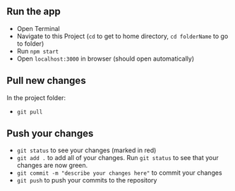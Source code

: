 ## Run the app

- Open Terminal
- Navigate to this Project (`cd` to get to home directory, `cd folderName` to go to folder)
- Run `npm start`
- Open `localhost:3000` in browser (should open automatically)

## Pull new changes 

In the project folder:

- `git pull`

## Push your changes

- `git status` to see your changes (marked in red)
- `git add .` to add all of your changes. Run `git status` to see that your changes are now green.
- `git commit -m "describe your changes here"` to commit your changes
- `git push` to push your commits to the repository

 